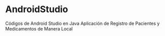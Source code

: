 # AndroidStudio
Códigos de Android Studio en Java
Aplicación de Registro de Pacientes y Medicamentos de Manera Local
